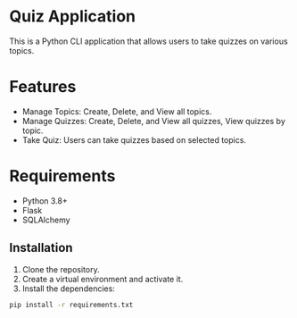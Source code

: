 # Quiz Application

This is a Python CLI application that allows users to take quizzes on various topics.

# Features

- Manage Topics: Create, Delete, and View all topics.
- Manage Quizzes: Create, Delete, and View all quizzes, View quizzes by topic.
- Take Quiz: Users can take quizzes based on selected topics.

# Requirements

- Python 3.8+
- Flask
- SQLAlchemy

## Installation

1. Clone the repository.
2. Create a virtual environment and activate it.
3. Install the dependencies:

```sh
pip install -r requirements.txt
```
